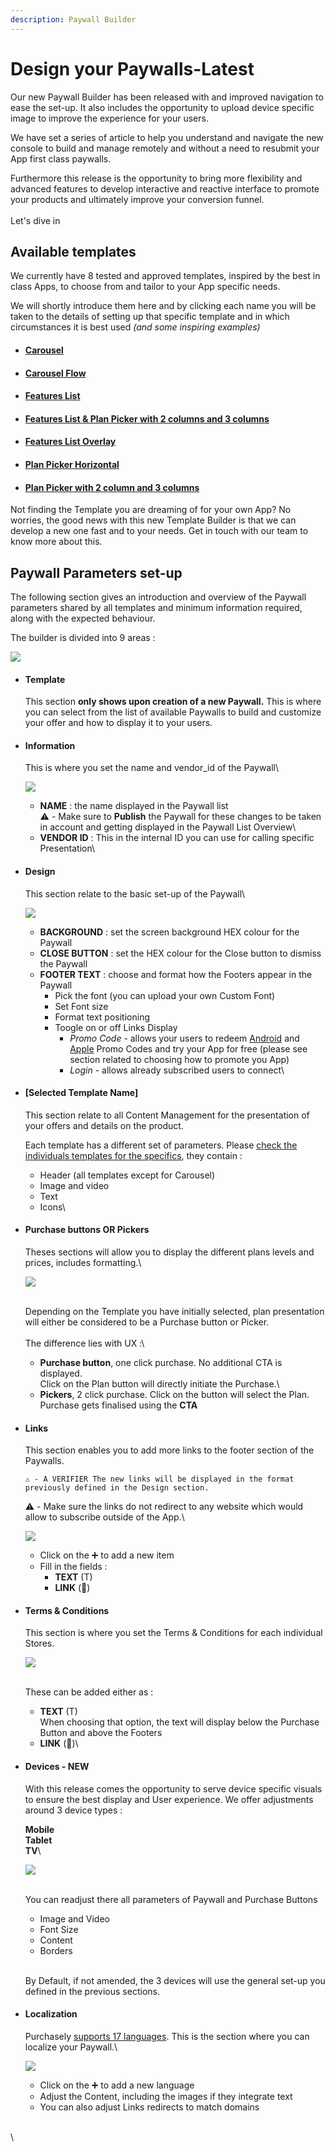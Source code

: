 ```yaml
---
description: Paywall Builder
---
```


# Design your Paywalls-Latest

Our new Paywall Builder has been released with and improved navigation to ease the set-up. It also includes the opportunity to upload device specific image to improve the experience for your users.

We have set a series of article to help you understand and navigate the new console to build and manage remotely and without a need to resubmit your App first class paywalls.

Furthermore this release is the opportunity to bring more flexibility and advanced features to develop interactive and reactive interface to promote your products and ultimately improve your conversion funnel.\
\
Let's dive in

## Available templates <a href="#h_aa16d0fec9" id="h_aa16d0fec9"></a>

We currently have 8 tested and approved templates, inspired by the best in class Apps, to choose from and tailor to your App specific needs.

We will shortly introduce them here and by clicking each name you will be taken to the details of setting up that specific template and in which circumstances it is best used _(and some inspiring examples)_

* #### [Carousel](carousel.md) <a href="#h_8ccbc84161" id="h_8ccbc84161"></a>
* #### [Carousel Flow](carousel-flow.md) <a href="#h_8ccbc84161" id="h_8ccbc84161"></a>
* #### [Features List](features-list.md) <a href="#h_8ccbc84161" id="h_8ccbc84161"></a>
* #### [Features List & Plan Picker with 2 columns and 3 columns](features-list-and-plan-picker-with-2-and-3-columns.md) <a href="#h_8ccbc84161" id="h_8ccbc84161"></a>
* #### [Features List Overlay](feature-list-overlay.md) <a href="#h_8ccbc84161" id="h_8ccbc84161"></a>
* #### [Plan Picker Horizontal](plan-picker-horizontal.md) <a href="#h_8ccbc84161" id="h_8ccbc84161"></a>
* #### [Plan Picker with 2 column and 3 columns](plan-picker-with-2-and-3-column.md) <a href="#h_8ccbc84161" id="h_8ccbc84161"></a>

Not finding the Template you are dreaming of for your own App? No worries, the good news with this new Template Builder is that we can develop a new one fast and to your needs. Get in touch with our team to know more about this.

## Paywall Parameters set-up <a href="#h_a73a3f7e0b" id="h_a73a3f7e0b"></a>

The following section gives an introduction and overview of the Paywall parameters shared by all templates and minimum information required, along with the expected behaviour.

The builder is divided into 9 areas :

[![](https://downloads.intercomcdn.com/i/o/416895482/3a732a0fc7ceb3110027b5fb/Overview.png)](https://downloads.intercomcdn.com/i/o/416895482/3a732a0fc7ceb3110027b5fb/Overview.png)

*   #### Template <a href="#h_b08b71863b" id="h_b08b71863b"></a>

    This section **only shows upon creation of a new Paywall.** This is where you can select from the list of available Paywalls to build and customize your offer and how to display it to your users.
*   #### Information <a href="#h_b08b71863b" id="h_b08b71863b"></a>

    This is where you set the name and vendor\_id of the Paywall\\

    [![](https://downloads.intercomcdn.com/i/o/419186799/dfd4cab815b06491c42049f5/NP\_Information.png)](https://downloads.intercomcdn.com/i/o/419186799/dfd4cab815b06491c42049f5/NP\_Information.png)

    * **NAME** : the name displayed in the Paywall list\
      ⚠️ - Make sure to **Publish** the Paywall for these changes to be taken in account and getting displayed in the Paywall List Overview\\
    * **VENDOR ID** : This in the internal ID you can use for calling specific Presentation\\
*   #### Design <a href="#h_b08b71863b" id="h_b08b71863b"></a>

    This section relate to the basic set-up of the Paywall\\

    [![](https://downloads.intercomcdn.com/i/o/419185718/5938e6e215fcda0e0b7aea0e/NP\_Design.png)](https://downloads.intercomcdn.com/i/o/419185718/5938e6e215fcda0e0b7aea0e/NP\_Design.png)

    * **BACKGROUND** : set the screen background HEX colour for the Paywall
    * **CLOSE BUTTON** : set the HEX colour for the Close button to dismiss the Paywall
    * **FOOTER TEXT** : choose and format how the Footers appear in the Paywall
      * Pick the font (you can upload your own Custom Font)
      * Set Font size
      * Format text positioning
      * Toogle on or off Links Display
        * _Promo Code_ - allows your users to redeem [Android](https://developer.android.com/google/play/billing/promo?utm\_campaign=play%20games\_discussion\_promocodes\_011516\&utm\_source=anddev\&utm\_medium=blog) and [Apple](https://developer.apple.com/app-store/subscriptions/?cid=developer80/#promotional-offers) Promo Codes and try your App for free (please see section related to choosing how to promote you App)
        * _Login -_ allows already subscribed users to connect\\
*   #### \[Selected Template Name] <a href="#h_b08b71863b" id="h_b08b71863b"></a>

    This section relate to all Content Management for the presentation of your offers and details on the product.

    Each template has a different set of parameters. Please [check the individuals templates for the specifics](https://help.purchasely.com/en/articles/5717384-new-paywall-builder#h\_aa16d0fec9), they contain :

    * Header (all templates except for Carousel)
    * Image and video
    * Text
    * Icons\\
*   #### Purchase buttons OR Pickers <a href="#h_b08b71863b" id="h_b08b71863b"></a>

    Theses sections will allow you to display the different plans levels and prices, includes formatting.\\

    [![](https://downloads.intercomcdn.com/i/o/419187142/b40d025c42467c22eb893fc9/NP\_PurchaseButton.png)](https://downloads.intercomcdn.com/i/o/419187142/b40d025c42467c22eb893fc9/NP\_PurchaseButton.png)

    \
    Depending on the Template you have initially selected, plan presentation will either be considered to be a Purchase button or Picker.\
    \
    The difference lies with UX :\\

    * **Purchase button**, one click purchase. No additional CTA is displayed.\
      Click on the Plan button will directly initiate the Purchase.\\
    * **Pickers**, 2 click purchase. Click on the button will select the Plan.\
      Purchase gets finalised using the **CTA**
*   #### Links <a href="#h_b08b71863b" id="h_b08b71863b"></a>

    This section enables you to add more links to the footer section of the Paywalls.

    ```
    ⚠️ - A VERIFIER The new links will be displayed in the format previously defined in the Design section.
    ```

    ⚠️ - Make sure the links do not redirect to any website which would allow to subscribe outside of the App.\\

    [![](https://downloads.intercomcdn.com/i/o/419187252/0a325ea7567bd729dc52b9af/NP\_Links.png)](https://downloads.intercomcdn.com/i/o/419187252/0a325ea7567bd729dc52b9af/NP\_Links.png)

    * Click on the ➕ to add a new item
    * Fill in the fields :
      * **TEXT** (T)
      * **LINK** (🔗)
*   #### Terms & Conditions <a href="#h_b08b71863b" id="h_b08b71863b"></a>

    This section is where you set the Terms & Conditions for each individual Stores.

    [![](https://downloads.intercomcdn.com/i/o/419187533/c3640b7ff68985576e97aa40/NP\_T-C.png)](https://downloads.intercomcdn.com/i/o/419187533/c3640b7ff68985576e97aa40/NP\_T-C.png)

    \
    These can be added either as :

    * **TEXT** (T)\
      When choosing that option, the text will display below the Purchase Button and above the Footers
    * **LINK** (🔗)\\
*   #### Devices - **NEW** <a href="#h_b08b71863b" id="h_b08b71863b"></a>

    With this release comes the opportunity to serve device specific visuals to ensure the best display and User experience. We offer adjustments around 3 device types :

    **Mobile**\
    **Tablet**\
    **TV**\\

    [![](https://downloads.intercomcdn.com/i/o/419189792/fd70ee92ca02e328a4eb0201/NP\_Devices.png)](https://downloads.intercomcdn.com/i/o/419189792/fd70ee92ca02e328a4eb0201/NP\_Devices.png)

    \
    You can readjust there all parameters of Paywall and Purchase Buttons

    * Image and Video
    * Font Size
    * Content
    * Borders

    \
    By Default, if not amended, the 3 devices will use the general set-up you defined in the previous sections.
*   #### Localization <a href="#h_b08b71863b" id="h_b08b71863b"></a>

    Purchasely [supports 17 languages](https://docs.purchasely.com/advanced-features/localization). This is the section where you can localize your Paywall.\\

    [![](https://downloads.intercomcdn.com/i/o/419189952/1e8fcd8c476722efa5732b88/NP\_Localization.png)](https://downloads.intercomcdn.com/i/o/419189952/1e8fcd8c476722efa5732b88/NP\_Localization.png)

    * Click on the ➕ to add a new language
    * Adjust the Content, including the images if they integrate text
    * You can also adjust Links redirects to match domains

\
\\
